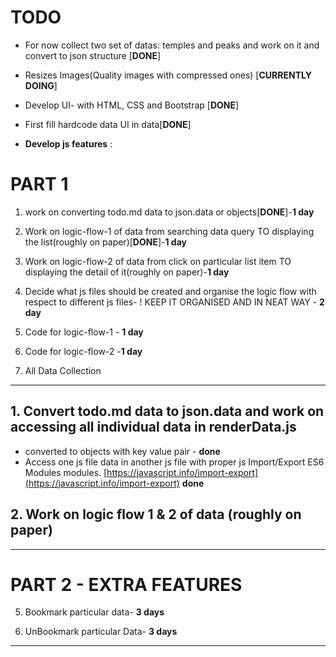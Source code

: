 # TODO

- For now collect two set of datas: temples and peaks and work on it and convert to json structure [**DONE**]

- Resizes Images(Quality images with compressed ones) [**CURRENTLY DOING**]

- Develop UI- with HTML, CSS and Bootstrap [**DONE**]

- First fill hardcode data UI in data[**DONE**]

- **Develop js features** :

# PART 1

1. work on converting todo.md data to json.data or objects[**DONE**]-**1 day**

2. Work on logic-flow-1 of data from searching data query TO displaying the list(roughly on paper)[**DONE**]-**1 day**

3. Work on logic-flow-2 of data from click on particular list item TO displaying the detail of it(roughly on paper)-**1 day**

4. Decide what js files should be created and organise the logic flow with respect to different js files- ! KEEP IT ORGANISED AND IN NEAT WAY - **2 day**

5. Code for logic-flow-1 - **1 day**

6. Code for logic-flow-2 -**1 day**

7. All Data Collection

---

## 1. Convert todo.md data to json.data and work on accessing all individual data in renderData.js

- converted to objects with key value pair - **done**
- Access one js file data in another js file with proper js Import/Export ES6 Modules modules.
  [https://javascript.info/import-export](https://javascript.info/import-export) **done**

## 2. Work on logic flow 1 & 2 of data (roughly on paper)

---

# PART 2 - EXTRA FEATURES

5. Bookmark particular data- **3 days**

6. UnBookmark particular Data- **3 days**

---
